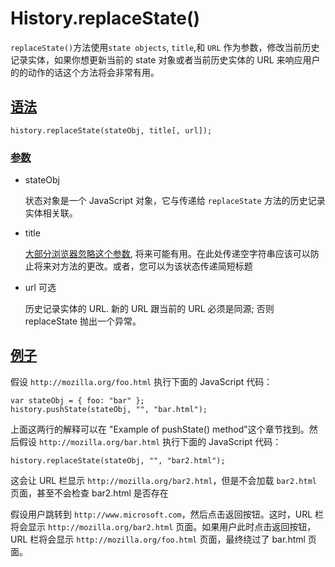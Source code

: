 # History.replaceState()

`replaceState()`方法使用`state objects`, `title`,和 `URL` 作为参数，修改当前历史记录实体，如果你想更新当前的 state 对象或者当前历史实体的 URL 来响应用户的的动作的话这个方法将会非常有用。

## [语法](https://developer.mozilla.org/zh-CN/docs/Web/API/History/replaceState#语法)

```
history.replaceState(stateObj, title[, url]);
```

### [参数](https://developer.mozilla.org/zh-CN/docs/Web/API/History/replaceState#参数)

-   stateObj

    状态对象是一个 JavaScript 对象，它与传递给 `replaceState` 方法的历史记录实体相关联。

-   title

    [大部分浏览器忽略这个参数](https://github.com/whatwg/html/issues/2174), 将来可能有用。在此处传递空字符串应该可以防止将来对方法的更改。或者，您可以为该状态传递简短标题

-   url 可选

    历史记录实体的 URL. 新的 URL 跟当前的 URL 必须是同源; 否则 replaceState 抛出一个异常。

## [例子](https://developer.mozilla.org/zh-CN/docs/Web/API/History/replaceState#例子)

假设 `http://mozilla.org/foo.html` 执行下面的 JavaScript 代码：

```
var stateObj = { foo: "bar" };
history.pushState(stateObj, "", "bar.html");
```

上面这两行的解释可以在 "Example of pushState() method"这个章节找到。然后假设 `http://mozilla.org/bar.html` 执行下面的 JavaScript 代码：

```
history.replaceState(stateObj, "", "bar2.html");
```

这会让 URL 栏显示 `http://mozilla.org/bar2.html`，但是不会加载 `bar2.html` 页面，甚至不会检查 bar2.html 是否存在

假设用户跳转到 `http://www.microsoft.com`，然后点击返回按钮。这时，URL 栏将会显示 `http://mozilla.org/bar2.html` 页面。如果用户此时点击返回按钮，URL 栏将会显示 `http://mozilla.org/foo.html` 页面，最终绕过了 bar.html 页面。